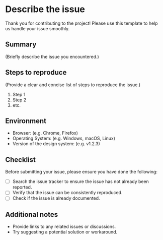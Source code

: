 <!-- @license CC0-1.0 -->

# Describe the issue

Thank you for contributing to the project!
Please use this template to help us handle your issue smoothly.

## Summary

(Briefly describe the issue you encountered.)

## Steps to reproduce

(Provide a clear and concise list of steps to reproduce the issue.)

1. Step 1
2. Step 2
3. etc.

## Environment

- Browser: (e.g. Chrome, Firefox)
- Operating System: (e.g. Windows, macOS, Linux)
- Version of the design system: (e.g. v1.2.3)

## Checklist

Before submitting your issue, please ensure you have done the following:

- [ ] Search the issue tracker to ensure the issue has not already been reported.
- [ ] Verify that the issue can be consistently reproduced.
- [ ] Check if the issue is already documented.

## Additional notes

- Provide links to any related issues or discussions.
- Try suggesting a potential solution or workaround.
